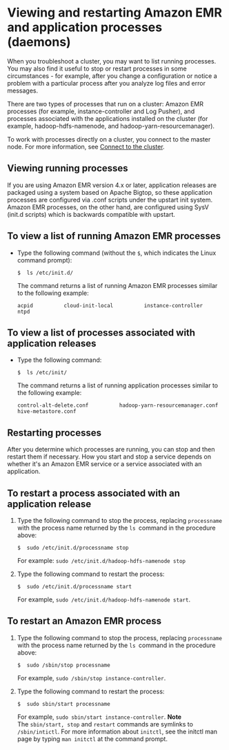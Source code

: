 # Viewing and restarting Amazon EMR and application processes \(daemons\)<a name="emr-process-restart-stop-view"></a>

When you troubleshoot a cluster, you may want to list running processes\. You may also find it useful to stop or restart processes in some circumstances \- for example, after you change a configuration or notice a problem with a particular process after you analyze log files and error messages\.

There are two types of processes that run on a cluster: Amazon EMR processes \(for example, instance\-controller and Log Pusher\), and processes associated with the applications installed on the cluster \(for example, hadoop\-hdfs\-namenode, and hadoop\-yarn\-resourcemanager\)\.

To work with processes directly on a cluster, you connect to the master node\. For more information, see [Connect to the cluster](emr-connect-master-node.md)\.

## Viewing running processes<a name="emr-process-view"></a>

If you are using Amazon EMR version 4\.x or later, application releases are packaged using a system based on Apache Bigtop, so these application processes are configured via \.conf scripts under the upstart init system\. Amazon EMR processes, on the other hand, are configured using SysV \(init\.d scripts\) which is backwards compatible with upstart\.

## To view a list of running Amazon EMR processes
+ Type the following command \(without the `$`, which indicates the Linux command prompt\):

  ```
  $  ls /etc/init.d/
  ```

  The command returns a list of running Amazon EMR processes similar to the following example:

  ```
  acpid          cloud-init-local          instance-controller          ntpd
  ```

## To view a list of processes associated with application releases
+ Type the following command:

  ```
  $  ls /etc/init/
  ```

  The command returns a list of running application processes similar to the following example:

  ```
  control-alt-delete.conf          hadoop-yarn-resourcemanager.conf                hive-metastore.conf 
  ```

## Restarting processes<a name="emr-process-restart"></a>

After you determine which processes are running, you can stop and then restart them if necessary\. How you start and stop a service depends on whether it's an Amazon EMR service or a service associated with an application\.

## To restart a process associated with an application release

1. Type the following command to stop the process, replacing `processname` with the process name returned by the `ls `command in the procedure above:

   ```
   $  sudo /etc/init.d/processname stop
   ```

   For example: `sudo /etc/init.d/hadoop-hdfs-namenode stop`

1. Type the following command to restart the process:

   ```
   $  sudo /etc/init.d/processname start
   ```

   For example, `sudo /etc/init.d/hadoop-hdfs-namenode start`\.

## To restart an Amazon EMR process

1. Type the following command to stop the process, replacing `processname` with the process name returned by the `ls `command in the procedure above:

   ```
   $  sudo /sbin/stop processname
   ```

   For example, `sudo /sbin/stop instance-controller`\.

1. Type the following command to restart the process:

   ```
   $  sudo sbin/start processname
   ```

   For example, `sudo sbin/start instance-controller`\.
**Note**  
The `sbin/start, stop` and `restart` commands are symlinks to `/sbin/intictl`\. For more information about `initctl`, see the initctl man page by typing `man initctl` at the command prompt\.
